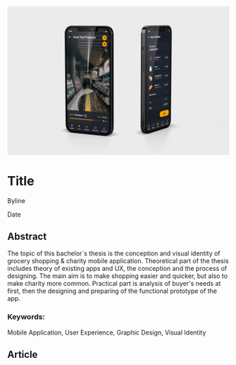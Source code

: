 <!-- Add an *optional* hero image to provide visual context. -->

![Write good Alt Text to describe images.](./img/thesis-abstract-hero.jpg)

# Title

Byline

Date

<!-- Content goes here… -->

## Abstract
The topic of this bachelor´s thesis is the conception and visual identity of grocery shopping & charity mobile application. Theoretical part of the thesis includes theory of existing apps and UX, the conception and the process of designing. The main aim is to make shopping easier and quicker, but also to make charity more common. Practical part is analysis of buyer's needs at first, then the designing and preparing of the functional prototype of the app.

### Keywords: 
Mobile Application, User Experience, Graphic Design, Visual Identity

## Article

<!-- Expanded article based on outline. -->

